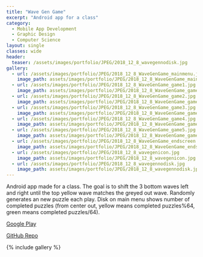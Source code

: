 ```yaml
---
title: "Wave Gen Game"
excerpt: "Android app for a class"
category:
  - Mobile App Development
  - Graphic Design
  - Computer Science
layout: single
classes: wide
header:
  teaser: /assets/images/portfolio/JPEG/2018_12_8_wavegennodisk.jpg
gallery:
  - url: /assets/images/portfolio/JPEG/2018_12_8_WaveGenGame_mainmenu.jpg
    image_path: assets/images/portfolio/JPEG/2018_12_8_WaveGenGame_mainmenu.jpg
  - url: /assets/images/portfolio/JPEG/2018_12_8_WaveGenGame_game1.jpg
    image_path: assets/images/portfolio/JPEG/2018_12_8_WaveGenGame_game1.jpg
  - url: /assets/images/portfolio/JPEG/2018_12_8_WaveGenGame_game2.jpg
    image_path: assets/images/portfolio/JPEG/2018_12_8_WaveGenGame_game2.jpg
  - url: /assets/images/portfolio/JPEG/2018_12_8_WaveGenGame_game3.jpg
    image_path: assets/images/portfolio/JPEG/2018_12_8_WaveGenGame_game3.jpg
  - url: /assets/images/portfolio/JPEG/2018_12_8_WaveGenGame_game4.jpg
    image_path: assets/images/portfolio/JPEG/2018_12_8_WaveGenGame_game4.jpg
  - url: /assets/images/portfolio/JPEG/2018_12_8_WaveGenGame_game5.jpg
    image_path: assets/images/portfolio/JPEG/2018_12_8_WaveGenGame_game5.jpg
  - url: /assets/images/portfolio/JPEG/2018_12_8_WaveGenGame_endscreen.jpg
    image_path: assets/images/portfolio/JPEG/2018_12_8_WaveGenGame_endscreen.jpg
  - url: /assets/images/portfolio/JPEG/2018_12_8_wavegenicon.jpg
    image_path: assets/images/portfolio/JPEG/2018_12_8_wavegenicon.jpg
  - url: /assets/images/portfolio/JPEG/2018_12_8_wavegennodisk.jpg
    image_path: assets/images/portfolio/JPEG/2018_12_8_wavegennodisk.jpg
---
```


Android app made for a class. The goal is to shift the 3 bottom waves left and right until the top yellow wave matches the greyed out wave. Randomly generates an new puzzle each play. Disk on main menu shows number of completed puzzles (from center out, yellow means completed puzzles%64, green means completed puzzles/64).

[Google Play](https://play.google.com/store/apps/details?id=wavegen.wavegengame)

[GitHub Repo](https://github.com/d-philip/WaveGen)

{% include gallery %}
